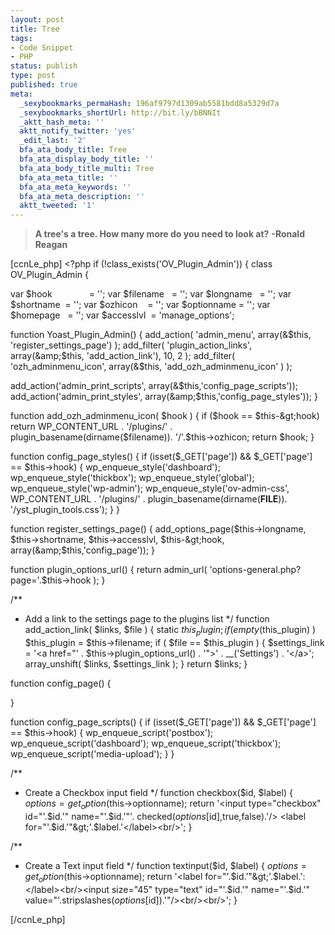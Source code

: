 ```yaml
---
layout: post
title: Tree
tags:
- Code Snippet
- PHP
status: publish
type: post
published: true
meta:
  _sexybookmarks_permaHash: 196af9797d1309ab5581bdd8a5329d7a
  _sexybookmarks_shortUrl: http://bit.ly/bBNNIt
  _aktt_hash_meta: ''
  aktt_notify_twitter: 'yes'
  _edit_last: '2'
  bfa_ata_body_title: Tree
  bfa_ata_display_body_title: ''
  bfa_ata_body_title_multi: Tree
  bfa_ata_meta_title: ''
  bfa_ata_meta_keywords: ''
  bfa_ata_meta_description: ''
  aktt_tweeted: '1'
---
```

<blockquote><strong>A tree's a tree. How many more do you need to look at?</strong>
<strong> -Ronald Reagan
</strong></blockquote>
[ccnLe_php]
&lt;?php
if (!class_exists('OV_Plugin_Admin')) {
class OV_Plugin_Admin {

var $hook               = '';
var $filename   = '';
var $longname   = '';
var $shortname  = '';
var $ozhicon    = '';
var $optionname = '';
var $homepage   = '';
var $accesslvl  = 'manage_options';

function Yoast_Plugin_Admin() {
add_action( 'admin_menu', array(&amp;$this, 'register_settings_page') );
add_filter( 'plugin_action_links', array(&amp;$this, 'add_action_link'), 10, 2 );
add_filter( 'ozh_adminmenu_icon', array(&amp;$this, 'add_ozh_adminmenu_icon' ) );

add_action('admin_print_scripts', array(&amp;$this,'config_page_scripts'));
add_action('admin_print_styles', array(&amp;$this,'config_page_styles'));
}

function add_ozh_adminmenu_icon( $hook ) {
if ($hook == $this-&gt;hook)
return WP_CONTENT_URL . '/plugins/' . plugin_basename(dirname($filename)). '/'.$this-&gt;ozhicon;
return $hook;
}

function config_page_styles() {
if (isset($_GET['page']) &amp;&amp; $_GET['page'] == $this-&gt;hook) {
wp_enqueue_style('dashboard');
wp_enqueue_style('thickbox');
wp_enqueue_style('global');
wp_enqueue_style('wp-admin');
wp_enqueue_style('ov-admin-css', WP_CONTENT_URL . '/plugins/' . plugin_basename(dirname(__FILE__)). '/yst_plugin_tools.css');
}
}

function register_settings_page() {
add_options_page($this-&gt;longname, $this-&gt;shortname, $this-&gt;accesslvl, $this-&gt;hook, array(&amp;$this,'config_page'));
}

function plugin_options_url() {
return admin_url( 'options-general.php?page='.$this-&gt;hook );
}

/**
* Add a link to the settings page to the plugins list
*/
function add_action_link( $links, $file ) {
static $this_plugin;
if( empty($this_plugin) ) $this_plugin = $this-&gt;filename;
if ( $file == $this_plugin ) {
$settings_link = '&lt;a href="' . $this-&gt;plugin_options_url() . '"&gt;' . __('Settings') . '&lt;/a&gt;';
array_unshift( $links, $settings_link );
}
return $links;
}

function config_page() {

}

function config_page_scripts() {
if (isset($_GET['page']) &amp;&amp; $_GET['page'] == $this-&gt;hook) {
wp_enqueue_script('postbox');
wp_enqueue_script('dashboard');
wp_enqueue_script('thickbox');
wp_enqueue_script('media-upload');
}
}

/**
* Create a Checkbox input field
*/
function checkbox($id, $label) {
$options = get_option($this-&gt;optionname);
return '&lt;input type="checkbox" id="'.$id.'" name="'.$id.'"'. checked($options[$id],true,false).'/&gt; &lt;label for="'.$id.'"&gt;'.$label.'&lt;/label&gt;&lt;br/&gt;';
}

/**
* Create a Text input field
*/
function textinput($id, $label) {
$options = get_option($this-&gt;optionname);
return '&lt;label for="'.$id.'"&gt;'.$label.':&lt;/label&gt;&lt;br/&gt;&lt;input size="45" type="text" id="'.$id.'" name="'.$id.'" value="'.stripslashes($options[$id]).'"/&gt;&lt;br/&gt;&lt;br/&gt;';
}

[/ccnLe_php] 
